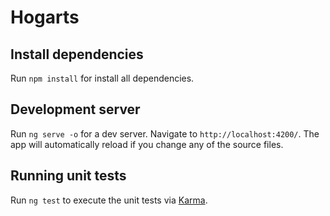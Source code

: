 # Hogarts

## Install dependencies

Run `npm install` for install all dependencies.

## Development server

Run `ng serve -o` for a dev server. Navigate to `http://localhost:4200/`. The app will automatically reload if you change any of the source files.

## Running unit tests

Run `ng test` to execute the unit tests via [Karma](https://karma-runner.github.io).
